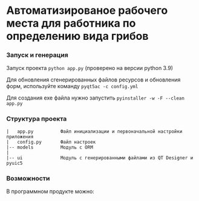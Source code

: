# Автоматизированое рабочего места для работника по определению вида грибов

### Запуск и генерация

Запуск проекта `python app.py` (проверено на версии python 3.9)

Для обновления сгенерированных файлов ресурсов и обновления форм, используйте команду
`pyqt5ac -c config.yml`

Для создания exe файла нужно запустить `pyinstaller -w -F --clean app.py`

### Структура проекта
```
|   app.py          Файл инициализации и первоначальной настройки приложения
|   config.py       Файл настроек
|-- models          Модуль с ORM
|
|-- ui              Модуль с генерированными файлами из QT Designer и pyuic5
```

### Возможности

В программном продукте можно: 